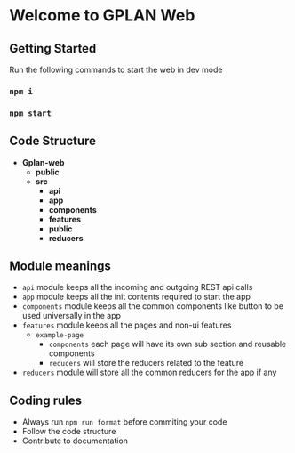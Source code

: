# Welcome to GPLAN Web

## Getting Started

Run the following commands to start the web in dev mode

### `npm i`

### `npm start`

## Code Structure

- **Gplan\-web**
  - **public**
  - **src**
    - **api**
    - **app**
    - **components**
    - **features**
    - **public**
    - **reducers**

## Module meanings

- `api` module keeps all the incoming and outgoing REST api calls
- `app` module keeps all the init contents required to start the app
- `components` module keeps all the common components like button to be used universally in the app
- `features` module keeps all the pages and non-ui features
  - `example-page`
    - `components` each page will have its own sub section and reusable components
    - `reducers` will store the reducers related to the feature
- `reducers` module will store all the common reducers for the app if any

## Coding rules

- Always run `npm run format` before commiting your code
- Follow the code structure
- Contribute to documentation 